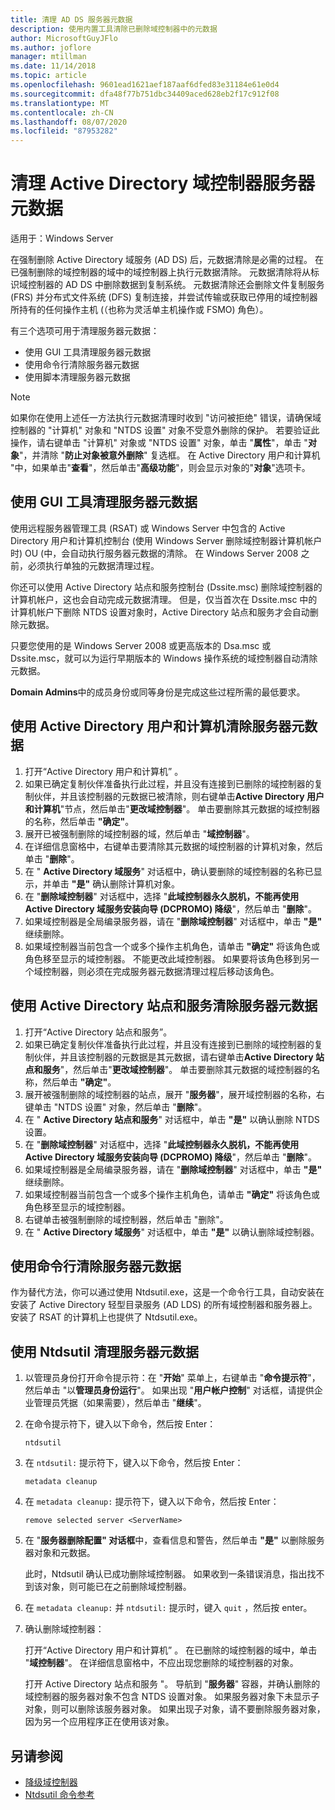 ```yaml
---
title: 清理 AD DS 服务器元数据
description: 使用内置工具清除已删除域控制器中的元数据
author: MicrosoftGuyJFlo
ms.author: joflore
manager: mtillman
ms.date: 11/14/2018
ms.topic: article
ms.openlocfilehash: 9601ead1621aef187aaf6dfed83e31184e61e0d4
ms.sourcegitcommit: dfa48f77b751dbc34409aced628eb2f17c912f08
ms.translationtype: MT
ms.contentlocale: zh-CN
ms.lasthandoff: 08/07/2020
ms.locfileid: "87953282"
---
```

# <a name="clean-up-active-directory-domain-controller-server-metadata"></a>清理 Active Directory 域控制器服务器元数据

适用于：Windows Server

在强制删除 Active Directory 域服务 (AD DS) 后，元数据清除是必需的过程。 在已强制删除的域控制器的域中的域控制器上执行元数据清除。 元数据清除将从标识域控制器的 AD DS 中删除数据到复制系统。 元数据清除还会删除文件复制服务 (FRS) 并分布式文件系统 (DFS) 复制连接，并尝试传输或获取已停用的域控制器所持有的任何操作主机 (（也称为灵活单主机操作或 FSMO) 角色）。

有三个选项可用于清理服务器元数据：

- 使用 GUI 工具清理服务器元数据
- 使用命令行清除服务器元数据
- 使用脚本清理服务器元数据

> [!NOTE]
> 如果你在使用上述任一方法执行元数据清理时收到 "访问被拒绝" 错误，请确保域控制器的 "计算机" 对象和 "NTDS 设置" 对象不受意外删除的保护。 若要验证此操作，请右键单击 "计算机" 对象或 "NTDS 设置" 对象，单击 "**属性**"，单击 "**对象**"，并清除 "**防止对象被意外删除**" 复选框。 在 Active Directory 用户和计算机 "中，如果单击"**查看**"，然后单击"**高级功能**"，则会显示对象的"**对象**"选项卡。

## <a name="clean-up-server-metadata-using-gui-tools"></a>使用 GUI 工具清理服务器元数据

使用远程服务器管理工具 (RSAT) 或 Windows Server 中包含的 Active Directory 用户和计算机控制台 (使用 Windows Server 删除域控制器计算机帐户时) OU (中，会自动执行服务器元数据的清除。 在 Windows Server 2008 之前，必须执行单独的元数据清理过程。

你还可以使用 Active Directory 站点和服务控制台 (Dssite.msc) 删除域控制器的计算机帐户，这也会自动完成元数据清理。 但是，仅当首次在 Dssite.msc 中的计算机帐户下删除 NTDS 设置对象时，Active Directory 站点和服务才会自动删除元数据。

只要您使用的是 Windows Server 2008 或更高版本的 Dsa.msc 或 Dssite.msc，就可以为运行早期版本的 Windows 操作系统的域控制器自动清除元数据。

**Domain Admins**中的成员身份或同等身份是完成这些过程所需的最低要求。

## <a name="clean-up-server-metadata-using-activedirectory-users-and-computers"></a>使用 Active Directory 用户和计算机清除服务器元数据

1. 打开“Active Directory 用户和计算机” 。
2. 如果已确定复制伙伴准备执行此过程，并且没有连接到已删除的域控制器的复制伙伴，并且该控制器的元数据已被清除，则右键单击**Active Directory 用户和计算机**"节点，然后单击"**更改域控制器**"。 单击要删除其元数据的域控制器的名称，然后单击 **"确定"**。
3. 展开已被强制删除的域控制器的域，然后单击 "**域控制器**"。
4. 在详细信息窗格中，右键单击要清除其元数据的域控制器的计算机对象，然后单击 "**删除**"。
5. 在 " **Active Directory 域服务**" 对话框中，确认要删除的域控制器的名称已显示，并单击 **"是"** 确认删除计算机对象。
6. 在 "**删除域控制器**" 对话框中，选择 "**此域控制器永久脱机，不能再使用 Active Directory 域服务安装向导 (DCPROMO) 降级**"，然后单击 "**删除**"。
7. 如果域控制器是全局编录服务器，请在 "**删除域控制器**" 对话框中，单击 **"是"** 继续删除。
8. 如果域控制器当前包含一个或多个操作主机角色，请单击 **"确定"** 将该角色或角色移至显示的域控制器。 不能更改此域控制器。 如果要将该角色移到另一个域控制器，则必须在完成服务器元数据清理过程后移动该角色。

## <a name="clean-up-server-metadata-using-activedirectory-sites-and-services"></a>使用 Active Directory 站点和服务清除服务器元数据

1. 打开“Active Directory 站点和服务”。
2. 如果已确定复制伙伴准备执行此过程，并且没有连接到已删除的域控制器的复制伙伴，并且该控制器的元数据是其元数据，请右键单击**Active Directory 站点和服务**"，然后单击"**更改域控制器**"。 单击要删除其元数据的域控制器的名称，然后单击 **"确定"**。
3. 展开被强制删除的域控制器的站点，展开 "**服务器**"，展开域控制器的名称，右键单击 "NTDS 设置" 对象，然后单击 "**删除**"。
4. 在 " **Active Directory 站点和服务**" 对话框中，单击 **"是"** 以确认删除 NTDS 设置。
5. 在 "**删除域控制器**" 对话框中，选择 "**此域控制器永久脱机，不能再使用 Active Directory 域服务安装向导 (DCPROMO) 降级**"，然后单击 "**删除**"。
6. 如果域控制器是全局编录服务器，请在 "**删除域控制器**" 对话框中，单击 **"是"** 继续删除。
7. 如果域控制器当前包含一个或多个操作主机角色，请单击 **"确定"** 将该角色或角色移至显示的域控制器。
8. 右键单击被强制删除的域控制器，然后单击 "删除"。
9. 在 " **Active Directory 域服务**" 对话框中，单击 **"是"** 以确认删除域控制器。

## <a name="clean-up-server-metadata-using-the-command-line"></a>使用命令行清除服务器元数据

作为替代方法，你可以通过使用 Ntdsutil.exe，这是一个命令行工具，自动安装在安装了 Active Directory 轻型目录服务 (AD LDS) 的所有域控制器和服务器上。 安装了 RSAT 的计算机上也提供了 Ntdsutil.exe。

## <a name="to-clean-up-server-metadata-by-using-ntdsutil"></a>使用 Ntdsutil 清理服务器元数据

1. 以管理员身份打开命令提示符：在 "**开始**" 菜单上，右键单击 "**命令提示符**"，然后单击 "以**管理员身份运行**"。 如果出现 "**用户帐户控制**" 对话框，请提供企业管理员凭据（如果需要），然后单击 "**继续**"。
2. 在命令提示符下，键入以下命令，然后按 Enter：

   `ntdsutil`

3. 在 `ntdsutil:` 提示符下，键入以下命令，然后按 Enter：

   `metadata cleanup`

4. 在 `metadata cleanup:` 提示符下，键入以下命令，然后按 Enter：

   `remove selected server <ServerName>`

5. 在 "**服务器删除配置" 对话框**中，查看信息和警告，然后单击 **"是"** 以删除服务器对象和元数据。

   此时，Ntdsutil 确认已成功删除域控制器。 如果收到一条错误消息，指出找不到该对象，则可能已在之前删除域控制器。

6. 在 `metadata cleanup:` 并 `ntdsutil:` 提示时，键入 `quit` ，然后按 enter。

7. 确认删除域控制器：

   打开“Active Directory 用户和计算机” 。 在已删除的域控制器的域中，单击 "**域控制器**"。 在详细信息窗格中，不应出现您删除的域控制器的对象。

   打开 Active Directory 站点和服务 "。 导航到 "**服务器**" 容器，并确认删除的域控制器的服务器对象不包含 NTDS 设置对象。 如果服务器对象下未显示子对象，则可以删除该服务器对象。 如果出现子对象，请不要删除服务器对象，因为另一个应用程序正在使用该对象。

## <a name="see-also"></a>另请参阅

* [降级域控制器](Demoting-Domain-Controllers-and-Domains--Level-200-.md)
* [Ntdsutil 命令参考](/previous-versions/windows/it-pro/windows-server-2008-r2-and-2008/cc753343(v=ws.10))
